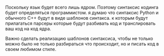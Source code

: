 Поскольку язык будет всего лишь ядром.
Поэтому синтаксис кодинга будет определяться программистом.
я думаю что синтаксис Python и обычного C++ будут в виде шаблонов синтакса.
к которым будут прилагаться парсеры которые будут разбивать код и
транслировать ваш код на код ядра.

Важно сделать реализацию шаблонов синтаксиса, чтобы не только можно
было не только разбираться что происходит, но и писать код в своем
любимом стиле.

